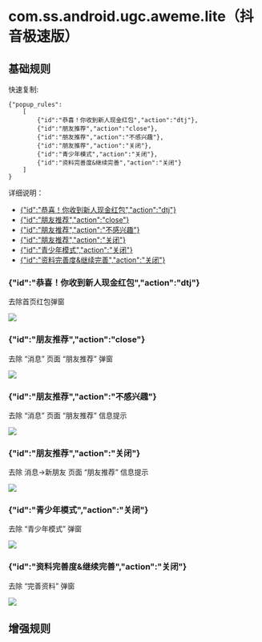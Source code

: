 # com.ss.android.ugc.aweme.lite（抖音极速版）

## 基础规则

快速复制:
```
{"popup_rules":
    [
        {"id":"恭喜！你收到新人现金红包","action":"dtj"},
        {"id":"朋友推荐","action":"close"},
        {"id":"朋友推荐","action":"不感兴趣"},
        {"id":"朋友推荐","action":"关闭"},
        {"id":"青少年模式","action":"关闭"},
        {"id":"资料完善度&继续完善","action":"关闭"}
    ]
}
```
详细说明：
- [{"id":"恭喜！你收到新人现金红包","action":"dtj"}](#id恭喜你收到新人现金红包actiondtj)
- [{"id":"朋友推荐","action":"close"}](#id朋友推荐actionclose)
- [{"id":"朋友推荐","action":"不感兴趣"}](#id朋友推荐action不感兴趣)
- [{"id":"朋友推荐","action":"关闭"}](#id朋友推荐action关闭)
- [{"id":"青少年模式","action":"关闭"}](#id青少年模式action关闭)
- [{"id":"资料完善度&继续完善","action":"关闭"}](#id资料完善度继续完善action关闭)

### {"id":"恭喜！你收到新人现金红包","action":"dtj"}
去除首页红包弹窗

![](./assets/hongbao.jpg)

### {"id":"朋友推荐","action":"close"}
去除 “消息” 页面 “朋友推荐” 弹窗

![](./assets/friend_recommand.jpg)

### {"id":"朋友推荐","action":"不感兴趣"}
去除 “消息” 页面 “朋友推荐” 信息提示

![](./assets/friend_recommand_1.jpg)

### {"id":"朋友推荐","action":"关闭"}
去除 消息->新朋友 页面 “朋友推荐” 信息提示

![](./assets/friend_recommand_2.jpg)

### {"id":"青少年模式","action":"关闭"}
去除 “青少年模式” 弹窗

![](./assets/teenager_mode.jpg)

### {"id":"资料完善度&继续完善","action":"关闭"}
去除 “完善资料” 弹窗

![](./assets/profile_fill.jpg)

## 增强规则
